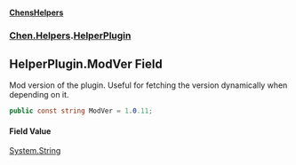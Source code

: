 
#### [ChensHelpers](index 'index')

### [Chen.Helpers](Chen_Helpers 'Chen.Helpers').[HelperPlugin](Chen_Helpers_HelperPlugin 'Chen.Helpers.HelperPlugin')

## HelperPlugin.ModVer Field
Mod version of the plugin. Useful for fetching the version dynamically when depending on it.  
```csharp
public const string ModVer = 1.0.11;
```

#### Field Value
[System.String](https://docs.microsoft.com/en-us/dotnet/api/System.String 'System.String')
